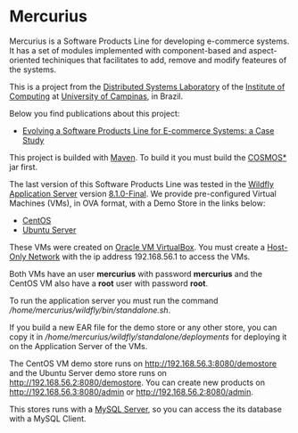 # Mercurius
Mercurius is a Software Products Line for developing e-commerce systems. It has a set of modules implemented with component-based and aspect-oriented techiniques that facilitates to add, remove and modify feateures of the systems.

This is a project from the [Distributed Systems Laboratory](http://www.lsd.ic.unicamp.br/) of the [Institute of Computing](http://ic.unicamp.br/) at [University of Campinas](http://www.unicamp.br/), in Brazil.

Below you find publications about this project:
* [Evolving a Software Products Line for E-commerce Systems: a Case Study](http://dl.acm.org/citation.cfm?id=2797460)

This project is builded with [Maven](https://maven.apache.org/). To build it you must build the [COSMOS*](https://github.com/raphaelazzolini/cosmos) jar first.

The last version of this Software Products Line was tested in the [Wildfly Application Server](http://wildfly.org/) version [8.1.0-Final](http://download.jboss.org/wildfly/8.1.0.Final/wildfly-8.1.0.Final.zip). We provide pre-configured Virtual Machines (VMs), in OVA format, with a Demo Store in the links below:
* [CentOS](https://drive.google.com/file/d/0B_amipaKDpCjSXRVcmhRcFdWRjQ/view?usp=sharing)
* [Ubuntu Server](https://drive.google.com/file/d/0B_amipaKDpCjTGs2S0dJejNvVXc/view?usp=sharing)

These VMs were created on [Oracle VM VirtualBox](https://www.virtualbox.org/). You must create a [Host-Only Network](https://www.virtualbox.org/manual/ch06.html#network_hostonly) with the ip address 192.168.56.1 to access the VMs.

Both VMs have an user **mercurius** with password **mercurius** and the CentOS VM also have a **root** user with password **root**.

To run the application server you must run the command */home/mercurius/wildfly/bin/standalone.sh*.

If you build a new EAR file for the demo store or any other store, you can copy it in */home/mercurius/wildfly/standalone/deployments* for deploying it on the Application Server of the VMs.

The CentOS VM demo store runs on http://192.168.56.3:8080/demostore and the Ubuntu Server demo store runs on http://192.168.56.2:8080/demostore. You can create new products on http://192.168.56.3:8080/admin or http://192.168.56.2:8080/admin.

This stores runs with a [MySQL Server](https://www.mysql.com/), so you can access the its database with a MySQL Client.
